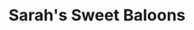 ---
title: "Sarah's Sweet Baloons"
url: /chester-le-street/sarahs-sweet-baloons/
shop: confectionery
---